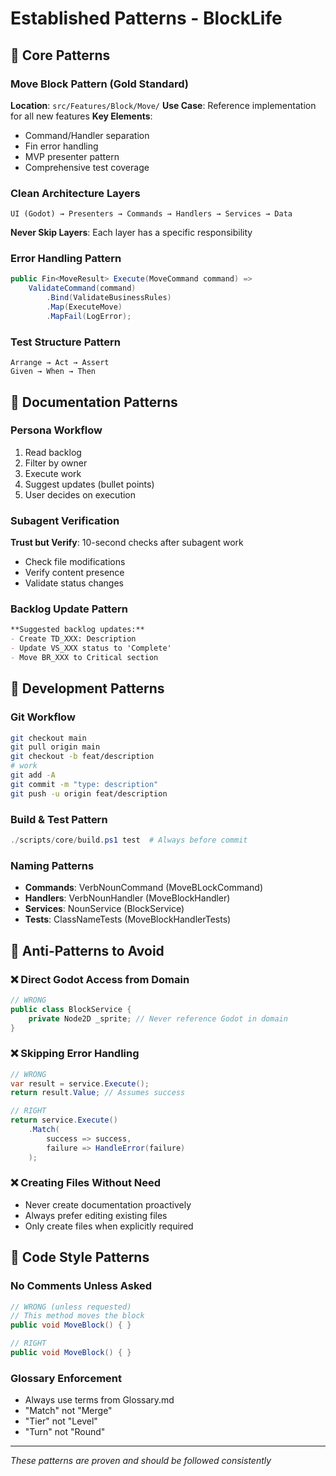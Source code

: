 # Established Patterns - BlockLife

## 🎯 Core Patterns

### Move Block Pattern (Gold Standard)
**Location**: `src/Features/Block/Move/`
**Use Case**: Reference implementation for all new features
**Key Elements**:
- Command/Handler separation
- Fin<T> error handling
- MVP presenter pattern
- Comprehensive test coverage

### Clean Architecture Layers
```
UI (Godot) → Presenters → Commands → Handlers → Services → Data
```
**Never Skip Layers**: Each layer has a specific responsibility

### Error Handling Pattern
```csharp
public Fin<MoveResult> Execute(MoveCommand command) =>
    ValidateCommand(command)
        .Bind(ValidateBusinessRules)
        .Map(ExecuteMove)
        .MapFail(LogError);
```

### Test Structure Pattern
```
Arrange → Act → Assert
Given → When → Then
```

## 📝 Documentation Patterns

### Persona Workflow
1. Read backlog
2. Filter by owner
3. Execute work
4. Suggest updates (bullet points)
5. User decides on execution

### Subagent Verification
**Trust but Verify**: 10-second checks after subagent work
- Check file modifications
- Verify content presence
- Validate status changes

### Backlog Update Pattern
```markdown
**Suggested backlog updates:**
- Create TD_XXX: Description
- Update VS_XXX status to 'Complete'
- Move BR_XXX to Critical section
```

## 🔧 Development Patterns

### Git Workflow
```bash
git checkout main
git pull origin main
git checkout -b feat/description
# work
git add -A
git commit -m "type: description"
git push -u origin feat/description
```

### Build & Test Pattern
```powershell
./scripts/core/build.ps1 test  # Always before commit
```

### Naming Patterns
- **Commands**: VerbNounCommand (MoveBLockCommand)
- **Handlers**: VerbNounHandler (MoveBlockHandler)
- **Services**: NounService (BlockService)
- **Tests**: ClassNameTests (MoveBlockHandlerTests)

## 🚫 Anti-Patterns to Avoid

### ❌ Direct Godot Access from Domain
```csharp
// WRONG
public class BlockService {
    private Node2D _sprite; // Never reference Godot in domain
}
```

### ❌ Skipping Error Handling
```csharp
// WRONG
var result = service.Execute();
return result.Value; // Assumes success

// RIGHT
return service.Execute()
    .Match(
        success => success,
        failure => HandleError(failure)
    );
```

### ❌ Creating Files Without Need
- Never create documentation proactively
- Always prefer editing existing files
- Only create files when explicitly required

## 🎨 Code Style Patterns

### No Comments Unless Asked
```csharp
// WRONG (unless requested)
// This method moves the block
public void MoveBlock() { }

// RIGHT
public void MoveBlock() { }
```

### Glossary Enforcement
- Always use terms from Glossary.md
- "Match" not "Merge"
- "Tier" not "Level"
- "Turn" not "Round"

---
*These patterns are proven and should be followed consistently*